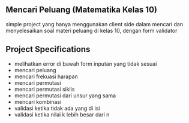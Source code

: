 ## Mencari Peluang (Matematika Kelas 10)
simple project yang hanya menggunakan client side dalam mencari dan menyelesaikan soal materi peluang di kelas 10, dengan form validator 

## Project Specifications
- melihatkan error di bawah form inputan yang tidak sesuai
- mencari peluang
- mencari frekuasi harapan
- mencari permutasi
- mencari permutasi siklis
- mencari permutasi dari unsur yang sama
- mencari kombinasi
- validasi ketika tidak ada yang di isi
- validasi ketika nilai k lebih besar dari n
